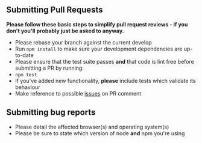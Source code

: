 ## Submitting Pull Requests

**Please follow these basic steps to simplify pull request reviews - if you don't you'll probably just be asked to anyway.**

* Please rebase your branch against the current develop
* Run ```npm install``` to make sure your development dependencies are up-to-date
* Please ensure that the test suite passes **and** that code is lint free before submitting a PR by running:
 * ```npm test```
* If you've added new functionality, **please** include tests which validate its behaviour
* Make reference to possible [issues](https://github.com/australdev/austral-app.git/issues) on PR comment

## Submitting bug reports

* Please detail the affected browser(s) and operating system(s)
* Please be sure to state which version of node **and** npm you're using